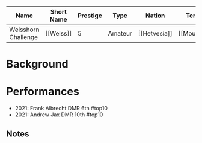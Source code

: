 | Name | Short Name | Prestige | Type | Nation | Terrain | Length |
|-----|------|------|-----|----|-----|-----|
| Weisshorn Challenge | [[Weiss]] | 5 | Amateur | [[Hetvesia]] | [[Mountain]] | 


# Background

# Performances

* 2021: Frank Albrecht DMR 6th #top10
* 2021: Andrew Jax DMR 10th #top10

## Notes


